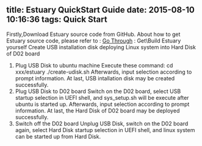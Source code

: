 title: Estuary QuickStart Guide
date: 2015-08-10 10:16:36
tags: Quick Start
---
Firstly,Download Estuary source code from GitHub.
About how to get Estuary source code, please refer to : 
<a href="/tags/Go-Through/">Go Through</a> : Get\Build Estuary yourself
Create USB installation disk deploying Linux system into Hard Disk of D02 board
1. Plug USB Disk to ubuntu machine
Execute these command:
cd xxx/estuary
./create-udisk.sh
Afterwards, input selection according to prompt information.
At last, USB intallation disk may be created successfully.
3. Plug USB Disk to D02 board
Switch on the D02 board, select USB startup selection in UEFI shell, and sys_setup.sh will be execute after ubuntu is started up.
Afterwards, input selection according to prompt information.
At last, the Hard Disk of D02 board may be deployed successfully.
4. Switch off the D02 board
Unplug USB Disk, switch on the D02 board again, select Hard Disk startup selection in UEFI shell, and linux system can be started up from Hard Disk.
